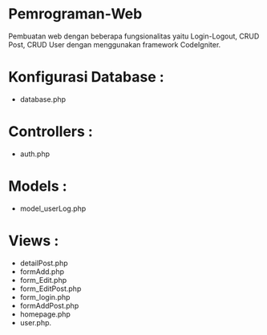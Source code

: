 # Pemrograman-Web
Pembuatan web dengan beberapa fungsionalitas yaitu Login-Logout, CRUD Post, CRUD User dengan menggunakan framework CodeIgniter.
# Konfigurasi Database :
- database.php
# Controllers :
- auth.php
# Models :
- model_userLog.php
# Views :
- detailPost.php
- formAdd.php
- form_Edit.php
- form_EditPost.php
- form_login.php
- formAddPost.php
- homepage.php
- user.php.
